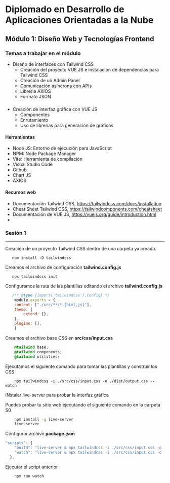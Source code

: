 # Diplomado en Desarrollo de Aplicaciones Orientadas a la Nube

## Módulo 1: Diseño Web y Tecnologías Frontend

### Temas a trabajar en el módulo

- Diseño de interfaces con Tailwind CSS
  - Creación del proyecto VUE JS e instalación de dependencias para Tailwind CSS
  - Creación de un Admin Panel
  - Comunicación asíncrona con APIs
  - Libreria AXIOS
  - Formato JSON
   
#####

- Creación de interfaz gráfica con VUE JS
    - Componentes
    - Enrutamiento
    - Uso de librerías para generación de gráficos

#### Herramientas 
- Node JS: Entorno de ejecución para JavaScript
- NPM: Node Package Manager
- Vite: Herramienta de compilación
- Visual Studio Code
- Github
- Chart JS
- AXIOS

#### Recursos web
- Documentación Tailwind CSS, https://tailwindcss.com/docs/installation
- Cheat Sheet Tailwind CSS, https://tailwindcomponents.com/cheatsheet
- Documentación de VUE JS, https://vuejs.org/guide/introduction.html
-  

### Sesión 1
---

Creación de un proyecto Tailwind CSS dentro de una carpeta ya creada.
```console
   npm install -D tailwindcss
```

Creamos el archivo de configuración **tailwind.config.js** 
```console
   npx tailwindcss init
```

Configuramos la ruta de las plantillas editando el archivo **tailwind.config.js**
```js
   /** @type {import('tailwindcss').Config} */
    module.exports = {
    content: ["./src/**/*.{html,js}"],
    theme: {
        extend: {},
    },
    plugins: [],
    }
```

Creamos el archivo base CSS en **src/css/input.css**
```css
    @tailwind base;
    @tailwind components;
    @tailwind utilities;
```

Ejecutamos el siguiente comando para tomar las plantillas y construir los CSS
```console
    npx tailwindcss -i ./src/css/input.css -o ./dist/output.css --watch
```

INstalar live-server para probar la interfaz gráfica

Puedes probar tu sitio web ejecutando el siguiente comando en la carpeta S0
```bash
    npm install -g live-server
    live-server
```

Configurar archivo **package.json**
```js
"scripts": {
    "build": "live-server & npx tailwindcss -i ./src/css/input.css -o ./dist/output.css",
    "watch": "live-server & npx tailwindcss -i ./src/css/input.css -o ./dist/output.css --watch"
  },
```

Ejecutar el script anterior
```bash
    npm run watch
```